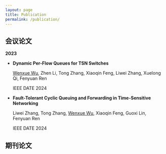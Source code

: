 ```yaml
---
layout: page
title: Publication
permalink: /publication/
---
```


## 会议论文

**2023**

+ **Dynamic Per-Flow Queues for TSN Switches**

  <u>Wenxue Wu</u>, Zhen Li, Tong Zhang, Xiaoqin Feng, Liwei Zhang, Xuelong Qi, Fenyuan Ren

  IEEE DATE 2024

+ **Fault-Tolerant Cyclic Queuing and Forwarding in Time-Sensitive Networking**

   Liwei Zhang, Tong Zhang, <u>Wenxue Wu</u>, Xiaoqin Feng, Guoxi Lin, Fenyuan Ren

  IEEE DATE 2024

## 期刊论文


